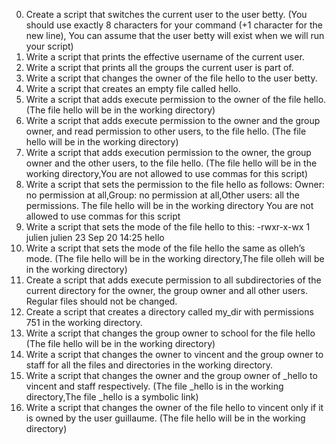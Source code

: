 0. Create a script that switches the current user to the user betty. (You should use exactly 8 characters for your command (+1 character for the new line), You can assume that the user betty will exist when we will run your script)
1. Write a script that prints the effective username of the current user.
2. Write a script that prints all the groups the current user is part of.
3. Write a script that changes the owner of the file hello to the user betty.
4. Write a script that creates an empty file called hello.
5. Write a script that adds execute permission to the owner of the file hello. (The file hello will be in the working directory)
6. Write a script that adds execute permission to the owner and the group owner, and read permission to other users, to the file hello. (The file hello will be in the working directory)
7. Write a script that adds execution permission to the owner, the group owner and the other users, to the file hello. (The file hello will be in the working directory,You are not allowed to use commas for this script)
8. Write a script that sets the permission to the file hello as follows: Owner: no permission at all,Group: no permission at all,Other users: all the permissions. The file hello will be in the working directory You are not allowed to use commas for this script
9. Write a script that sets the mode of the file hello to this: -rwxr-x-wx 1 julien julien 23 Sep 20 14:25 hello
10. Write a script that sets the mode of the file hello the same as olleh’s mode. (The file hello will be in the working directory,The file olleh will be in the working directory)
11. Create a script that adds execute permission to all subdirectories of the current directory for the owner, the group owner and all other users. Regular files should not be changed.
12. Create a script that creates a directory called my_dir with permissions 751 in the working directory.
13. Write a script that changes the group owner to school for the file hello (The file hello will be in the working directory)
14. Write a script that changes the owner to vincent and the group owner to staff for all the files and directories in the working directory.
15. Write a script that changes the owner and the group owner of _hello to vincent and staff respectively. (The file _hello is in the working directory,The file _hello is a symbolic link)
16. Write a script that changes the owner of the file hello to vincent only if it is owned by the user guillaume. (The file hello will be in the working directory)
